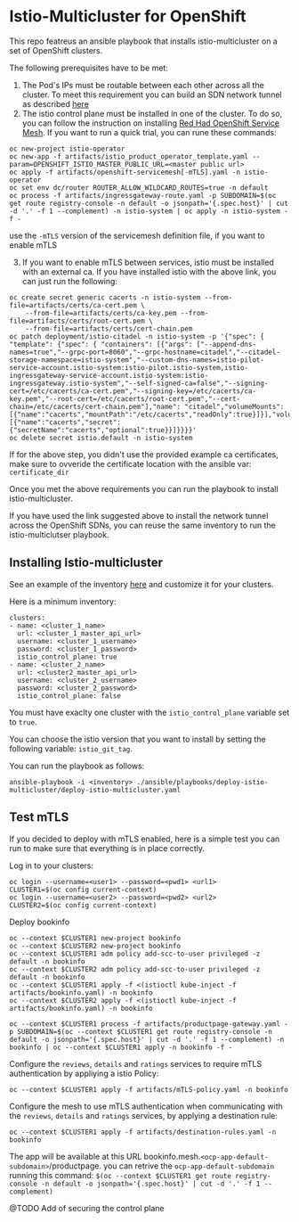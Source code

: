 # Istio-Multicluster for OpenShift

This repo featreus an ansible playbook that installs istio-multicluster on a set of OpenShift clusters.

The following prerequisites have to be met:

1. The Pod's IPs must be routable between each other across all the cluster. To meet this requirement you can build an SDN network tunnel as described [here](https://blog.openshift.com/connecting-multiple-openshift-sdns-with-a-network-tunnel/)
2. The istio control plane must be installed in one of the cluster. To do so, you can follow the instruction on installing [Red Had OpenShift Service Mesh](https://docs.openshift.com/container-platform/3.11/servicemesh-install/servicemesh-install.html). If you want to run a quick trial, you can rune these commands:
```
oc new-project istio-operator
oc new-app -f artifacts/istio_product_operator_template.yaml --param=OPENSHIFT_ISTIO_MASTER_PUBLIC_URL=<master public url>
oc apply -f artifacts/openshift-servicemesh[-mTLS].yaml -n istio-operator
oc set env dc/router ROUTER_ALLOW_WILDCARD_ROUTES=true -n default
oc process -f artifacts/ingressgateway-route.yaml -p SUBDOMAIN=$(oc get route registry-console -n default -o jsonpath='{.spec.host}' | cut -d '.' -f 1 --complement) -n istio-system | oc apply -n istio-system -f -
```
use the `-mTLS` version of the servicemesh definition file, if you want to enable mTLS

3. If you want to enable mTLS between services, istio must be installed with an external ca. If you have installed istio with the above link, you can just run the following:
```
oc create secret generic cacerts -n istio-system --from-file=artifacts/certs/ca-cert.pem \
    --from-file=artifacts/certs/ca-key.pem --from-file=artifacts/certs/root-cert.pem \
    --from-file=artifacts/certs/cert-chain.pem
oc patch deployment/istio-citadel -n istio-system -p '{"spec": { "template": {"spec": { "containers": [{"args": ["--append-dns-names=true","--grpc-port=8060","--grpc-hostname=citadel","--citadel-storage-namespace=istio-system","--custom-dns-names=istio-pilot-service-account.istio-system:istio-pilot.istio-system,istio-ingressgateway-service-account.istio-system:istio-ingressgateway.istio-system","--self-signed-ca=false","--signing-cert=/etc/cacerts/ca-cert.pem","--signing-key=/etc/cacerts/ca-key.pem","--root-cert=/etc/cacerts/root-cert.pem","--cert-chain=/etc/cacerts/cert-chain.pem"],"name": "citadel","volumeMounts": [{"name":"cacerts","mountPath":"/etc/cacerts","readOnly":true}]}],"volumes":[{"name":"cacerts","secret":{"secretName":"cacerts","optional":true}}]}}}}'
oc delete secret istio.default -n istio-system
```
If for the above step, you didn't use the provided example ca certificates, make sure to ovveride the certificate location with the ansible var: `certificate_dir`

Once you met the above requirements you can run the playbook to install istio-multicluster.

If you have used the link suggested above to install the network tunnel across the OpenShift SDNs, you can reuse the same inventory to run the istio-multiclutser playbook.

## Installing Istio-multicluster

See an example of the inventory [here](./ansible/inventory) and customize it for your clusters.

Here is a minimum inventory:
```
clusters:
- name: <cluster_1_name>
  url: <cluster_1_master_api_url>
  username: <cluster_1_username>
  password: <cluster_1_password>
  istio_control_plane: true  
- name: <cluster_2_name>
  url: <cluster2_master_api_url>
  username: <cluster_2_username>
  password: <cluster_2_password>
  istio_control_plane: false 
```
You must have exaclty one cluster with the `istio_control_plane` variable set to `true`.

You can choose the istio version that you want to install by setting the following variable: `istio_git_tag`.

You can run the playbook as follows:

```
ansible-playbook -i <inventory> ./ansible/playbooks/deploy-istio-multicluster/deploy-istio-multicluster.yaml
```
## Test mTLS

If you decided to deploy with mTLS enabled, here is a simple test you can run to make sure that everything is in place correctly.

Log in to your clusters:

```
oc login --username=<user1> --password=<pwd1> <url1>
CLUSTER1=$(oc config current-context)
oc login --username=<user2> --password=<pwd2> <url2>
CLUSTER2=$(oc config current-context)
```

Deploy bookinfo

```
oc --context $CLUSTER1 new-project bookinfo
oc --context $CLUSTER2 new-project bookinfo
oc --context $CLUSTER1 adm policy add-scc-to-user privileged -z default -n bookinfo
oc --context $CLUSTER2 adm policy add-scc-to-user privileged -z default -n bookinfo
oc --context $CLUSTER1 apply -f <(istioctl kube-inject -f artifacts/bookinfo.yaml) -n bookinfo
oc --context $CLUSTER2 apply -f <(istioctl kube-inject -f artifacts/bookinfo.yaml) -n bookinfo

oc --context $CLUSTER1 process -f artifacts/productpage-gateway.yaml -p SUBDOMAIN=$(oc --context $CLUSTER1 get route registry-console -n default -o jsonpath='{.spec.host}' | cut -d '.' -f 1 --complement) -n bookinfo | oc --context $CLUSTER1 apply -n bookinfo -f -
```

Configure the `reviews`, `details` and `ratings` services to require mTLS authentication by appliying a istio Policy:
```
oc --context $CLUSTER1 apply -f artifacts/mTLS-policy.yaml -n bookinfo
```

Configure the mesh to use mTLS authentication when communicating with the `reviews`, `details` and `ratings` services, by applying a destination rule:
```
oc --context $CLUSTER1 apply -f artifacts/destination-rules.yaml -n bookinfo
```

The app will be available at this URL bookinfo.mesh.`<ocp-app-default-subdomain>`/productpage.
you can retrive the `ocp-app-default-subdomain` running this command: `$(oc --context $CLUSTER1 get route registry-console -n default -o jsonpath='{.spec.host}' | cut -d '.' -f 1 --complement)`



@TODO Add of securing the control plane